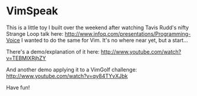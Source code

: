 # VimSpeak #

This is a little toy I built over the weekend after watching Tavis Rudd's nifty Strange Loop talk here: http://www.infoq.com/presentations/Programming-Voice
I wanted to do the same for Vim. It's no where near yet, but a start...

There's a demo/explanation of it here: http://www.youtube.com/watch?v=TEBMlXRjhZY

And another demo applying it to a VimGolf challenge: http://www.youtube.com/watch?v=qy84TYvXJbk

Have fun!
